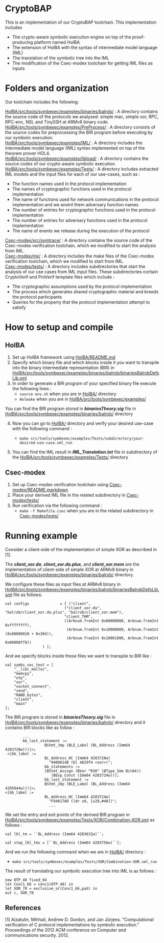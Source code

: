# CryptoBAP

This is an implementation of our CryptoBAP toolchain.
This implementation includes 
- The crypto-aware symbolic execution engine on top of the proof-producing platform named HolBA
- The extension of HolBA with the syntax of intermediate model language (IML)
- The translation of the symbolic tree into the IML
- The modification of the Csec-modex toolchain for getting IML files as inputs


Folders and organization
========================

Our toolchain includes the following:

[HolBA/src/tools/symbexec/examples/binaries/balrob/](HolBA/src/tools/symbexec/examples/binaries/balrob) : A directory contains the source code of the protocols we analysed: simple mac, simple xor, RPC, RPC-enc, NSL and TinySSH at ARMv8 binary code.<br/>
[HolBA/src/tools/symbexec/examples/PreProcess/]( HolBA/src/tools/symbexec/examples/PreProcess) : A directory consists of the source codes for preprocessing the BIR program before executing by our symbolic execution.<br/>
[HolBA/src/tools/symbexec/examples/IML/]( HolBA/src/tools/symbexec/examples/IML) : A directory includes the intermediate model language (IML) syntax implemented on top of the theorem prover HOL4.<br/>
[HolBA/src/tools/symbexec/examples/libload/]( HolBA/src/tools/symbexec/examples/libload) : A directory contains the source codes of our crypto-aware symbolic execution.<br/>
[HolBA/src/tools/symbexec/examples/Tests/]( HolBA/src/tools/symbexec/examples/Tests) : A directory includes extracted IML models and the input files for each of our use-cases, such as :<br/>
- The function names used in the protocol implementation<br/> 
- The names of cryptographic functions used in the protocol implementation<br/> 
- The name of functions used for network communications in the protocol implementation and we anoint them adversary function names<br/>
- The number of entries for cryptographic functions used in the protocol implementation<br/>
- The number of entries for adversary functions used in the protocol implementation<br/>
- The name of events we release during the execution of the protocol<br/>

[Csec-modex/src/symtrace/]( Csec-modex/src/symtrace) :  A directory contains the source code of the Csec-modex verification toolchain, which we modified to start the analysis from IML.<br/>
[Csec-modex/mk/]( Csec-modex/mk) :   A directory includes the make files of the Csec-modex verification toolchain, which we modified to start from IML.<br/>
[Csec-modex/tests/]( Csec-modex/tests) : A directory includes subdirectories that start the analysis of our use cases from IML input files. These subdirectories contain CryptoVerif and ProVerif template files which include :<br/>
- The cryptographic assumptions used by the protocol implementation<br/>
- The process which generates shared cryptographic material and breeds the protocol participants<br/>
- Queries for the property that the protocol implementation attempt to satisfy<br/>

How to setup and compile
========================
## HolBA
1. Set up HolBA framework using [HolBA/README.md](HolBA/README.md)<br/>
2. Specify which binary file and which blocks inside it you want to transpile into the binary intermediate representation (BIR) in [HolBA/src/tools/symbexec/examples/binaries/balrob/binariesBalrobDefsLib.sml](HolBA/src/tools/symbexec/examples/binaries/balrob/binariesBalrobDefsLib.sml)<br/>
3. In order to generate a BIR program of your specified binary file execute the following lines :<br/>
    - `source env.sh` when you are in [HolBA/]( HolBA) directory<br/>
    - `Holmake` when you are in [HolBA/src/tools/symbexec/examples/]( HolBA/src/tools/symbexec/examples)<br/>

You can find the BIR program stored in ***binariesTheory.sig*** file in [HolBA/src/tools/symbexec/examples/binaries/balrob/]( HolBA/src/tools/symbexec/examples/binaries/balrob) directory<br/>

4. Now you can go to [HolBA/]( HolBA) directory and verify your desired use-case with the following command :<br/>
    - `make src/tools/symbexec/examples/Tests/subdirectory/your-desired-use-case.sml_run`

5. You can find the IML result in ***IML_Translation.txt*** file in subdirectory of the [HolBA/src/tools/symbexec/examples/Tests/]( HolBA/src/tools/symbexec/examples/Tests) directory<br/>


## Csec-modex
1. Set up Csec-modex verification toolchain using [Csec-modex/README.markdown](Csec-modex/README.markdown)<br/>
2. Place your derived IML file in the related subdirectory in [Csec-modex/tests/]( Csec-modex/tests) <br/>
3. Run verification via the following command : <br/>
     - `make -f Makefile.csec` when you are in the related subdirectory in [Csec-modex/tests/]( Csec-modex/tests)<br/>

Running example
==============
Consider a client-side of the implementation of simple XOR as described in [1].<br/>

The ***client_xor.da***, ***client_xor.da.plus***, and ***client_xor.mem*** are the implementation of client-side of simple XOR at ARMv8 binary in [HolBA/src/tools/symbexec/examples/binaries/balrob/]( HolBA/src/tools/symbexec/examples/binaries/balrob) directory.<br/>

We configure these files as input files at ARMv8 binary in [HolBA/src/tools/symbexec/examples/binaries/balrob/binariesBalrobDefsLib.sml](HolBA/src/tools/symbexec/examples/binaries/balrob/binariesBalrobDefsLib.sml) file as follows:<br/>

```
val configs              = [ ("client", 
                           ("client_xor.da", "balrob/client_xor.da.plus", "balrob/client_xor.mem"),
                           "client_THM",
                           ((Arbnum.fromInt 0x00000000, Arbnum.fromInt 0xffffffff),
                            (Arbnum.fromInt 0x10000000, Arbnum.fromInt (0x00000018 + 0x30d)),
                            (Arbnum.fromInt 0x10001000, Arbnum.fromInt 0x00000ff0))
			     ) ];
```

And we specify blocks inside these files we want to transpile to BIR like :<br/>

```
val symbs_sec_text = [
    "__libc_malloc",
    "memcpy",
    "otp",
    "xor",
    "socket_connect",
    "send",
    "RAND_bytes",
    "client",
    "main"
];
```

The BIR program is stored in ***binariesTheory.sig*** file in [HolBA/src/tools/symbexec/examples/binaries/balrob/]( HolBA/src/tools/symbexec/examples/binaries/balrob) directory and it contains BIR blocks like as follow : <br/>

```
		...
		bb_last_statement :=
                  BStmt_Jmp (BLE_Label (BL_Address (Imm64 4203720w)))|>;
 <|bb_label :=
                  BL_Address_HC (Imm64 4203720w)
                    "9400014B (bl 4029f4 <xor>)";
                  bb_statements :=
                  [BStmt_Assign (BVar "R30" (BType_Imm Bit64))
                     (BExp_Const (Imm64 4203724w))];
                  bb_last_statement :=
                  BStmt_Jmp (BLE_Label (BL_Address (Imm64 4205044w)))|>;
<|bb_label :=
                  BL_Address_HC (Imm64 4203724w)
                    "F94017A0 (ldr x0, [x29,#40])";
                    ...
```                  

We set the entry and exit points of the derived BIR program in [HolBA/src/tools/symbexec/examples/Tests/XOR/Combination-XOR.sml](HolBA/src/tools/symbexec/examples/Tests/XOR/Combination-XOR.sml) as follows : <br/>

```
val lbl_tm = ``BL_Address (Imm64 4203632w)``;

val stop_lbl_tms = [``BL_Address (Imm64 4203756w)``];
```

And we run the following command when we are in [HolBA/]( HolBA) directory : <br/>
- `make src/tools/symbexec/examples/Tests/XOR/Combination-XOR.sml_run` <br/>

The result of translating our symbolic execution tree into IML is as follows :<br/>

```
new OTP_48 fixed_64 
let Conc1_66 = conc1(OTP_48) in
let XOR_70 = exclusive_or(Conc1_66,pad) in
out c, XOR_70 
```


## References
<a id="1">[1]</a> 
Aizatulin, Mihhail, Andrew D. Gordon, and Jan Jürjens. "Computational verification of C protocol implementations by symbolic execution." Proceedings of the 2012 ACM conference on Computer and communications security. 2012.